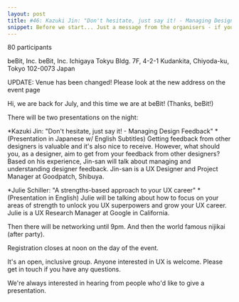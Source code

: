 ```yaml
---
layout: post
title: #46: Kazuki Jin: "Don't hesitate, just say it! - Managing Designers Feedback" and Julie Schiller: "A strengths-based approach to your UX career"
snippet: Before we start... Just a message from the organisers - if you reserve a ticket and then can't ...
---
```

80 participants

beBit, Inc. beBit, Inc. Ichigaya Tokyu Bldg. 7F, 4-2-1 Kudankita, Chiyoda-ku, Tokyo 102-0073 Japan

UPDATE: Venue has been changed! Please look at the new address on the event page

Hi, we are back for July, and this time we are at beBit! (Thanks, beBit!)

There will be two presentations on the night:

*Kazuki Jin: "Don't hesitate, just say it! - Managing Design Feedback" * (Presentation in Japanese w/ English Subtitles)
Getting feedback from other designers is valuable and it's also nice to receive. However, what should you, as a designer, aim to get from your feedback from other designers? Based on his experience, Jin-san will talk about managing and understanding designer feedback. Jin-san is a UX Designer and Project Manager at Goodpatch, Shibuya.

*Julie Schiller: "A strengths-based approach to your UX career" * (Presentation in English)
Julie will be talking about how to focus on your areas of strength to unlock you UX superpowers and grow your UX career. Julie is a UX Research Manager at Google in California.

Then there will be networking until 9pm. And then the world famous nijikai (after party).

Registration closes at noon on the day of the event.

It's an open, inclusive group. Anyone interested in UX is welcome. Please get in touch if you have any questions.

We're always interested in hearing from people who'd like to give a presentation.

